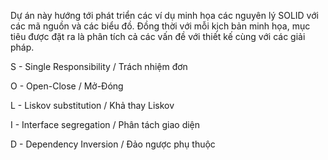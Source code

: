 Dự án này hướng tới phát triển các ví dụ minh họa các nguyên lý SOLID với các mã nguồn và các biểu đồ. Đồng thời với mỗi kịch bản minh họa, mục tiêu được đặt ra là phân tích cả các vấn đề với thiết kế cùng với các giải pháp.

S - Single Responsibility / Trách nhiệm đơn

O - Open-Close / Mở-Đóng

L - Liskov substitution / Khả thay Liskov

I - Interface segregation / Phân tách giao diện

D - Dependency Inversion / Đảo ngược phụ thuộc